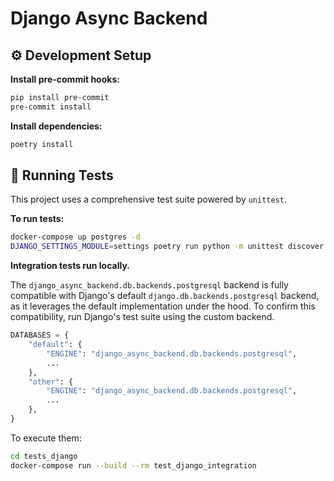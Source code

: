 # Django Async Backend

## ⚙️ Development Setup

**Install pre-commit hooks:**
```bash
pip install pre-commit
pre-commit install
```

**Install dependencies:**
```bash
poetry install
```

## 🧪 Running Tests

This project uses a comprehensive test suite powered by `unittest`.

**To run tests:**
```bash
docker-compose up postgres -d
DJANGO_SETTINGS_MODULE=settings poetry run python -m unittest discover -s tests
```

**Integration tests run locally.**

The `django_async_backend.db.backends.postgresql` backend is fully compatible with Django's default `django.db.backends.postgresql` backend, as it leverages the default implementation under the hood. To confirm this compatibility, run Django's test suite using the custom backend.

```python
DATABASES = {
    "default": {
        "ENGINE": "django_async_backend.db.backends.postgresql",
        ...
    },
    "other": {
        "ENGINE": "django_async_backend.db.backends.postgresql",
        ...
    },
}
```

To execute them:

```bash
cd tests_django
docker-compose run --build --rm test_django_integration
```
